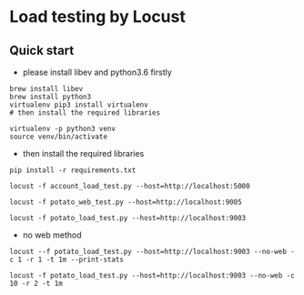 # Load testing by Locust

## Quick start

* please install libev and python3.6 firstly

```
brew install libev
brew install python3
virtualenv pip3 install virtualenv
# then install the required libraries

virtualenv -p python3 venv
source venv/bin/activate

```

* then install the required libraries

```
pip install -r requirements.txt

locust -f account_load_test.py --host=http://localhost:5000

locust -f potato_web_test.py --host=http://localhost:9005

locust -f potato_load_test.py --host=http://localhost:9003

```


* no web method
```
locust --f potato_load_test.py --host=http://localhost:9003 --no-web -c 1 -r 1 -t 1m --print-stats

locust -f potato_load_test.py --host=http://localhost:9003 --no-web -c 10 -r 2 -t 1m
```